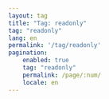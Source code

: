 ```yaml
---
layout: tag
title: "Tag: readonly"
tag: "readonly"
lang: en
permalink: '/tag/readonly'
pagination:
    enabled: true
    tag: "readonly"
    permalink: /page/:num/
    locale: en
---
```

